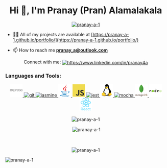 <!-- [![MasterHead](/header.png)](https://github.com/Pranay-a-1)


<h3 align="left" >Connect with me:</h3>
<p align="left">
<a href="https://www.linkedin.com/in/pranay4a" target="blank"><img align="center" src="https://cdn.jsdelivr.net/npm/simple-icons@3.0.1/icons/linkedin.svg" alt="" height="30" width="40" /></a>
<a href="mailto:pranay_a@outlook.com" target="blank"><img align="center" src="https://cdn.jsdelivr.net/npm/simple-icons@3.0.1/icons/mail-dot-ru.svg" alt="" height="30" width="40" /></a>
</p>




#### :computer: Programming languages and tools: 
<p>
	<img width="50%" align="right" src="https://github-readme-stats.vercel.app/api?username=Pranay-a-1&show_icons=true&hide_border=true&hide=stars,issues" />

<code><img width="10%" src="https://www.vectorlogo.zone/logos/java/java-ar21.svg"></code>
<code><img width="10%" src="https://www.vectorlogo.zone/logos/javascript/javascript-ar21.svg"></code>
<code><img width="8%" src="https://www.vectorlogo.zone/logos/nodejs/nodejs-ar21.svg"></code>
<br />
<code><img width="10%" src="https://www.vectorlogo.zone/logos/w3_html5/w3_html5-ar21.svg"></code>
<code><img width="10%" src="https://www.vectorlogo.zone/logos/w3_css/w3_css-ar21.svg"></code>
<code><img width="10%" src="https://www.vectorlogo.zone/logos/mongodb/mongodb-ar21.svg"></code>
<br />
<code><img width="10%" src="https://www.vectorlogo.zone/logos/reactjs/reactjs-ar21.svg"></code>
<code><img width="10%" src="https://www.vectorlogo.zone/logos/expressjs/expressjs-ar21.svg"></code>
<code><img width="10%" src="https://www.vectorlogo.zone/logos/git-scm/git-scm-ar21.svg"></code>
</p>

[![GitHub Streak](https://github-readme-streak-stats.herokuapp.com/?user=Pranay-a-1)](https://git.io/streak-stats)


![](https://komarev.com/ghpvc/?username=Pranay-a-1) -->


<h1 align="center">Hi 👋, I'm Pranay (Pran) Alamalakala</h1>

<p align="center"> <a href="https://github.com/ryo-ma/github-profile-trophy"><img src="https://github-profile-trophy.vercel.app/?username=pranay-a-1&rank=-C,-B,&row=1&column=1" alt="pranay-a-1" /></a> </p>

- 👨‍💻 All of my projects are available at [https://pranay-a-1.github.io/portfolio/](https://pranay-a-1.github.io/portfolio/)

- 📫 How to reach me **pranay_a@outlook.com**
<!-- <div display="inline-block"><span> -->
<!-- 	<h3 align="center" display="inline-block">Connect with me:</h3></span> -->
<!--  <p align="center" display="inline-block"> -->
<!-- <span><a href="https://www.linkedin.com/in/pranay4a" target="blank"><img align="center" src="https://raw.githubusercontent.com/rahuldkjain/github-profile-readme-generator/master/src/images/icons/Social/linked-in-alt.svg" alt="https://www.linkedin.com/in/pranay4a" height="30" width="40" /></a> -->
<!-- 	</span>< /div> -->
	
<p align="center"><span font-weight="bolder">Connect with me:</span>  <a href="https://www.linkedin.com/in/pranay4a" target="blank"><img align="center" src="https://raw.githubusercontent.com/rahuldkjain/github-profile-readme-generator/master/src/images/icons/Social/linked-in-alt.svg" alt="https://www.linkedin.com/in/pranay4a" height="30" width="40" /></a></p>

<h3 align="left">Languages and Tools:</h3>
<p align="center"> <a href="https://expressjs.com" target="_blank" rel="noreferrer"> <img src="https://raw.githubusercontent.com/devicons/devicon/master/icons/express/express-original-wordmark.svg" alt="express" width="40" height="40"/> </a> <a href="https://git-scm.com/" target="_blank" rel="noreferrer"> <img src="https://www.vectorlogo.zone/logos/git-scm/git-scm-icon.svg" alt="git" width="40" height="40"/> </a> <a href="https://jasmine.github.io/" target="_blank" rel="noreferrer"> <img src="https://www.vectorlogo.zone/logos/jasmine/jasmine-icon.svg" alt="jasmine" width="40" height="40"/> </a> <a href="https://www.java.com" target="_blank" rel="noreferrer"> <img src="https://raw.githubusercontent.com/devicons/devicon/master/icons/java/java-original.svg" alt="java" width="40" height="40"/> </a> <a href="https://developer.mozilla.org/en-US/docs/Web/JavaScript" target="_blank" rel="noreferrer"> <img src="https://raw.githubusercontent.com/devicons/devicon/master/icons/javascript/javascript-original.svg" alt="javascript" width="40" height="40"/> </a> <a href="https://jestjs.io" target="_blank" rel="noreferrer"> <img src="https://www.vectorlogo.zone/logos/jestjsio/jestjsio-icon.svg" alt="jest" width="40" height="40"/> </a> <a href="https://www.linux.org/" target="_blank" rel="noreferrer"> <img src="https://raw.githubusercontent.com/devicons/devicon/master/icons/linux/linux-original.svg" alt="linux" width="40" height="40"/> </a> <a href="https://mochajs.org" target="_blank" rel="noreferrer"> <img src="https://www.vectorlogo.zone/logos/mochajs/mochajs-icon.svg" alt="mocha" width="40" height="40"/> </a> <a href="https://www.mongodb.com/" target="_blank" rel="noreferrer"> <img src="https://raw.githubusercontent.com/devicons/devicon/master/icons/mongodb/mongodb-original-wordmark.svg" alt="mongodb" width="40" height="40"/> </a> <a href="https://nodejs.org" target="_blank" rel="noreferrer"> <img src="https://raw.githubusercontent.com/devicons/devicon/master/icons/nodejs/nodejs-original-wordmark.svg" alt="nodejs" width="40" height="40"/> </a> <a href="https://reactjs.org/" target="_blank" rel="noreferrer"> <img src="https://raw.githubusercontent.com/devicons/devicon/master/icons/react/react-original-wordmark.svg" alt="react" width="40" height="40"/> </a> </p>

<p align="center"><img align="center" src="https://github-readme-stats.vercel.app/api/top-langs?username=pranay-a-1&show_icons=true&locale=en&layout=compact" alt="pranay-a-1" /></p>

<p align="center">&nbsp;<img align="center" src="https://github-readme-stats.vercel.app/api?username=pranay-a-1&show_icons=true&locale=en&hide=stars,issues" alt="pranay-a-1" /></p>
</br>
<p align="center"><img align="center" src="https://github-readme-streak-stats.herokuapp.com/?user=pranay-a-1&" alt="pranay-a-1" /></p>

<p align="left"> <img src="https://komarev.com/ghpvc/?username=pranay-a-1&label=Profile%20views&color=0e75b6&style=flat" alt="pranay-a-1" /> </p>



<!--
### Hi there 👋
**Pranay-a-1/Pranay-a-1** is a ✨ _special_ ✨ repository because its `README.md` (this file) appears on your GitHub profile.

Here are some ideas to get you started:

- 🔭 I’m currently working on ...
- 🌱 I’m currently learning ...
- 👯 I’m looking to collaborate on ...
- 🤔 I’m looking for help with ...
- 💬 Ask me about ...
- 📫 How to reach me: ...
- 😄 Pronouns: ...
- ⚡ Fun fact: ...
-->
